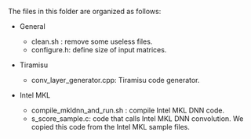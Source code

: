 The files in this folder are organized as follows:

* General
  - clean.sh : remove some useless files.
  - configure.h: define size of input matrices.

* Tiramisu
  - conv_layer_generator.cpp: Tiramisu code generator.

* Intel MKL
  - compile_mkldnn_and_run.sh : compile Intel MKL DNN code.
  - s_score_sample.c: code that calls Intel MKL DNN convolution. We copied this code from the Intel MKL sample files.
